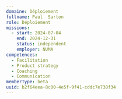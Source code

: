 ```yaml
---
domaine: Déploiement
fullname: Paul  Sarton
role: Déploiement
missions:
  - start: 2024-07-04
    end: 2024-12-31
    status: independent
    employer: NUMA
competences:
  - Facilitation
  - Product strategy
  - Coaching
  - Communication
memberType: beta
uuid: b2f64eea-8c00-4e5f-9f41-cddc7e738f34
---
```

